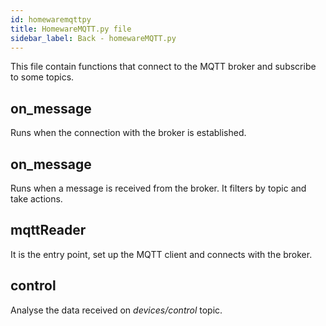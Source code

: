 ```yaml
---
id: homewaremqttpy
title: HomewareMQTT.py file
sidebar_label: Back - homewareMQTT.py
---
```


This file contain functions that connect to the MQTT broker and subscribe to some topics.

## on_message

Runs when the connection with the broker is established.

## on_message

Runs when a message is received from the broker. It filters by topic and take actions.

## mqttReader

It is the entry point, set up the MQTT client and connects with the broker.

## control

Analyse the data received on _devices/control_ topic.